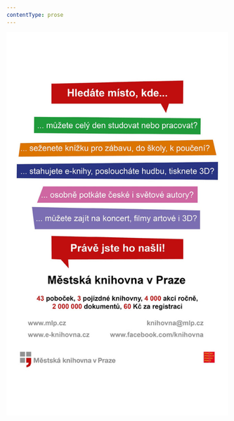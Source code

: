 ```yaml
---
contentType: prose
---
```


<section>

![upoutavka_eknihy.jpg](./resources/upoutavka_eknihy_fmt.jpeg)

</section>

